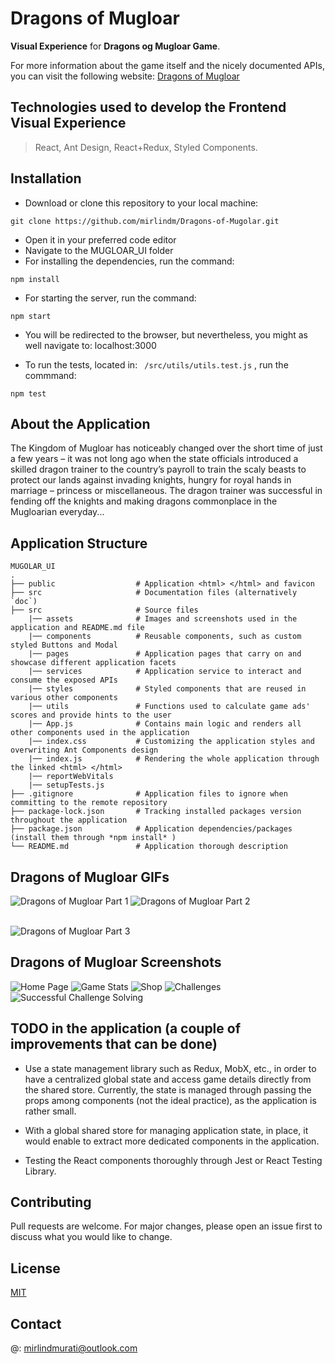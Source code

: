 # **Dragons of Mugloar**

**Visual Experience** for **Dragons og Mugloar Game**. 

For more information about the game itself and the nicely documented APIs, you can visit the following website: [Dragons of Mugloar](https://dragonsofmugloar.com/)

## Technologies used to develop the Frontend Visual Experience

> React, Ant Design, React+Redux, Styled Components.

## Installation

- Download or clone this repository to your local machine: 
```
git clone https://github.com/mirlindm/Dragons-of-Mugolar.git
``` 
- Open it in your preferred code editor 
- Navigate to the MUGLOAR_UI folder
- For installing the dependencies, run the command: 
```
npm install
``` 
- For starting the server, run the command: 
```
npm start
``` 
- You will be redirected to the browser, but nevertheless, you might as well navigate to: localhost:3000

- To run the tests, located in: ``` /src/utils/utils.test.js``` , run the commmand:
```
npm test
```

## About the Application

The Kingdom of Mugloar has noticeably changed over the short time of just a few years – it was not long ago when the state officials introduced a skilled dragon trainer to the country’s payroll to train the scaly beasts to protect our lands against invading knights, hungry for royal hands in marriage – princess or miscellaneous. The dragon trainer was successful in fending off the knights and making dragons commonplace in the Mugloarian everyday...

## Application Structure
    
    MUGOLAR_UI
    .
    ├── public                  # Application <html> </html> and favicon
    ├── src                     # Documentation files (alternatively `doc`)
    ├── src                     # Source files 
        |── assets              # Images and screenshots used in the application and README.md file
        |── components          # Reusable components, such as custom styled Buttons and Modal 
        |── pages               # Application pages that carry on and showcase different application facets 
        |── services            # Application service to interact and consume the exposed APIs 
        |── styles              # Styled components that are reused in various other components 
        |── utils               # Functions used to calculate game ads' scores and provide hints to the user
        |── App.js              # Contains main logic and renders all other components used in the application
        |── index.css           # Customizing the application styles and overwriting Ant Components design
        |── index.js            # Rendering the whole application through the linked <html> </html>
        |── reportWebVitals
        |── setupTests.js
    ├── .gitignore              # Application files to ignore when committing to the remote repository
    ├── package-lock.json       # Tracking installed packages version throughout the application
    ├── package.json            # Application dependencies/packages (install them through *npm install* ) 
    └── README.md               # Application thorough description

## Dragons of Mugloar GIFs
![Dragons of Mugloar Part 1](https://user-images.githubusercontent.com/55096560/144057496-731242cb-0859-4644-b95a-588e638f809b.gif)
![Dragons of Mugloar Part 2](https://user-images.githubusercontent.com/55096560/144057761-69d4e35c-13a0-434f-87fb-8346281ee39b.gif)
<br /> <br />

![Dragons of Mugloar Part 3](https://user-images.githubusercontent.com/55096560/144058690-e0719fed-5d02-499d-bd18-cc19129745d8.gif)


## Dragons of Mugloar Screenshots
<img alt="Home Page" src="./src/assets/UI_Screenshots/HomePage.png">
<img alt="Game Stats" src="./src/assets/UI_Screenshots/Stats.png">
<img alt="Shop" src="./src/assets/UI_Screenshots/Shop.png">
<img alt="Challenges" src="./src/assets/UI_Screenshots/Challenges.png">
<img alt="Successful Challenge Solving" src="./src/assets/UI_Screenshots/ChallengeSolved.png">

## TODO in the application (a couple of improvements that can be done)

- Use a state management library such as Redux, MobX, etc., in order to have a centralized global state and access game details directly from the shared store. Currently, the state is managed through passing the props among components (not the ideal practice), as the application is rather small. 

- With a global shared store for managing application state, in place, it would enable to extract more dedicated components in the application.

- Testing the React components thoroughly through Jest or React Testing Library. 

## Contributing
Pull requests are welcome. For major changes, please open an issue first to discuss what you would like to change.

## License
[MIT](https://choosealicense.com/licenses/mit/)

## Contact
@: mirlindmurati@outlook.com
